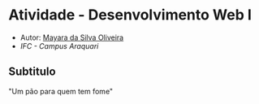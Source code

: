 # Atividade - Desenvolvimento Web I

- Autor: [Mayara da Silva Oliveira](https://github.com/Idmfabio)
- *IFC - Campus Araquari*

## Subtitulo
"Um pão para quem tem fome"